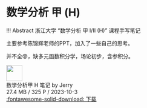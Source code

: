 # 数学分析 甲 (H)

!!! Abstract
    浙江大学 “数学分析 甲 I/II (H)” 课程手写笔记

主要参考陈锦辉老师的PPT，加入了一些自己的思考。

并不全:cold_sweat:，缺多元函数积分学，场论初步，含参积分。

<div class="card file-block" markdown="1">
<div class="file-icon"><img src="/assets/images/pdf.svg" style="height: 3em;"></div>
<div class="file-body">
<div class="file-title">数学分析甲 H 笔记 by Jerry</div>
<div class="file-meta">27.4 MB / 325 P / 2023-10-3</div>
</div>
<a class="down-button" target="_blank" href="/assets/files/数学分析甲H笔记.pdf" markdown="1">:fontawesome-solid-download: 下载</a>
</div>